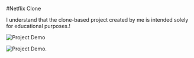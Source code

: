 #Netflix Clone

I understand that the clone-based project created by me is intended solely for educational purposes.!

![Project Demo](https://github.com/Aadhya-Sharma/AadhyaSharma_INBT02847_July2023/assets/121510222/b4fc9b21-b58e-465d-bab9-81f586c74551)

![Project Demo.](https://github.com/Aadhya-Sharma/AadhyaSharma_INBT02847_July2023/assets/121510222/74c888e5-04bd-4dd4-ab76-8d11f2a7cde6)

